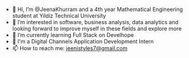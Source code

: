 - 👋 Hi, I’m @JeenaKhurram and a 4th year Mathematical Engineering student at Yildiz Technical University
- 👀 I’m interested in software, business analysis, data analytics and looking forward to improve myself in these fields and explore more
- 🌱 I’m currently learning Full Stack on Develhope
- 💞️ I'm a Digital Channels Application Development Intern 
- 📫 How to reach me: jeenistyles7@gmail.com


<!---
JeenaKhurram/JeenaKhurram is a ✨ special ✨ repository because its `README.md` (this file) appears on your GitHub profile.
You can click the Preview link to take a look at your changes.
--->
